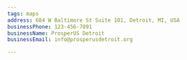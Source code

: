 ```yaml
---
tags: maps
address: 684 W Baltimore St Suite 101, Detroit, MI, USA
businessPhone: 123-456-7891
businessName: ProsperUS Detroit
businessEmail: info@prosperusdetroit.org

---
```

